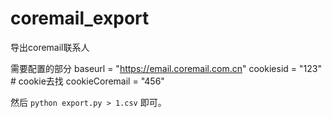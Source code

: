 # coremail_export
导出coremail联系人

需要配置的部分
baseurl = "https://email.coremail.com.cn"
cookiesid = "123" # cookie去找
cookieCoremail = "456"

然后 `python export.py > 1.csv` 即可。
